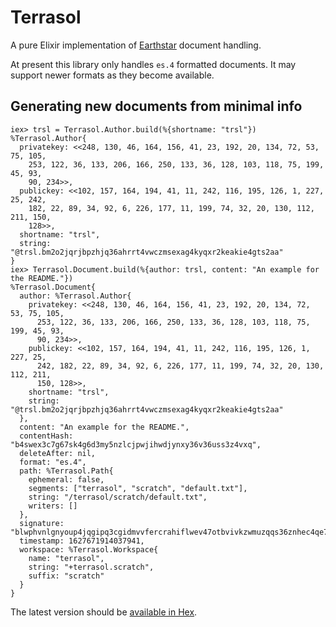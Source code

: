# Terrasol

A pure Elixir implementation of [Earthstar](https://earthstar-docs.netlify.app/)
document handling.

At present this library only handles `es.4` formatted documents.  It may support 
newer formats as they become available.

## Generating new documents from minimal info

```
iex> trsl = Terrasol.Author.build(%{shortname: "trsl"})
%Terrasol.Author{
  privatekey: <<248, 130, 46, 164, 156, 41, 23, 192, 20, 134, 72, 53, 75, 105,
    253, 122, 36, 133, 206, 166, 250, 133, 36, 128, 103, 118, 75, 199, 45, 93,
    90, 234>>,
  publickey: <<102, 157, 164, 194, 41, 11, 242, 116, 195, 126, 1, 227, 25, 242,
    182, 22, 89, 34, 92, 6, 226, 177, 11, 199, 74, 32, 20, 130, 112, 211, 150,
    128>>,
  shortname: "trsl",
  string: "@trsl.bm2o2jqrjbpzhjq36ahrrt4vwczmsexag4kyqxr2keakie4gts2aa"
}
iex> Terrasol.Document.build(%{author: trsl, content: "An example for the README."})
%Terrasol.Document{
  author: %Terrasol.Author{
    privatekey: <<248, 130, 46, 164, 156, 41, 23, 192, 20, 134, 72, 53, 75, 105,
      253, 122, 36, 133, 206, 166, 250, 133, 36, 128, 103, 118, 75, 199, 45, 93,
      90, 234>>,
    publickey: <<102, 157, 164, 194, 41, 11, 242, 116, 195, 126, 1, 227, 25,
      242, 182, 22, 89, 34, 92, 6, 226, 177, 11, 199, 74, 32, 20, 130, 112, 211,
      150, 128>>,
    shortname: "trsl",
    string: "@trsl.bm2o2jqrjbpzhjq36ahrrt4vwczmsexag4kyqxr2keakie4gts2aa"
  },
  content: "An example for the README.",
  contentHash: "b4swex3c7g67sk4g6d3my5nzlcjpwjihwdjynxy36v36uss3z4vxq",
  deleteAfter: nil,
  format: "es.4",
  path: %Terrasol.Path{
    ephemeral: false,
    segments: ["terrasol", "scratch", "default.txt"],
    string: "/terrasol/scratch/default.txt",
    writers: []
  },
  signature: "blwphvnlgnyoup4jqgipq3cgidmvvfercrahiflwev47otbvivkzwmuzqqs36znhec4qe7k5xpeoztu2kjewa3qmpgxdupghwwfe7qby",
  timestamp: 1627671914037941, 
  workspace: %Terrasol.Workspace{
    name: "terrasol",
    string: "+terrasol.scratch",
    suffix: "scratch"
  }
}
```

The latest version should be [available in Hex](https://hex.pm/packages/terrasol).
